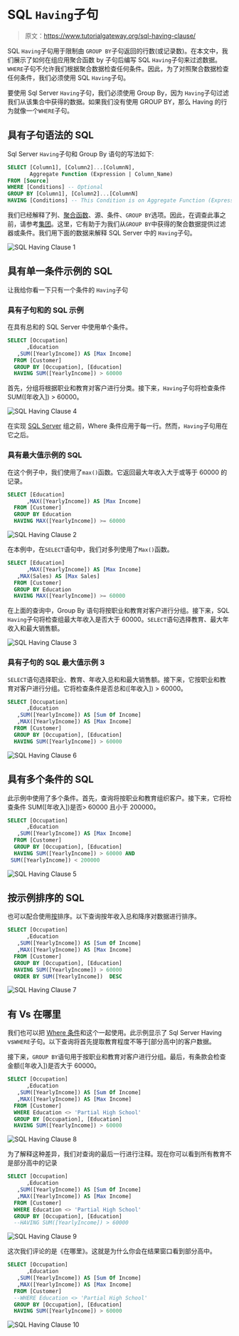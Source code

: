 # SQL `Having`子句

> 原文：<https://www.tutorialgateway.org/sql-having-clause/>

SQL `Having`子句用于限制由 `GROUP BY`子句返回的行数(或记录数)。在本文中，我们展示了如何在组应用聚合函数 by 子句后编写 SQL `Having`子句来过滤数据。`WHERE`子句不允许我们根据聚合数据检查任何条件。因此，为了对照聚合数据检查任何条件，我们必须使用 SQL `Having`子句。

要使用 Sql Server `Having`子句，我们必须使用 Group By，因为 `Having`子句过滤我们从该集合中获得的数据。如果我们没有使用 GROUP BY，那么 Having 的行为就像一个`WHERE`子句。

## 具有子句语法的 SQL

Sql Server `Having`子句和 Group By 语句的写法如下:

```sql
SELECT [Column1], [Column2]...[ColumnN],
       Aggregate Function (Expression | Column_Name) 
FROM [Source]
WHERE [Conditions] -- Optional
GROUP BY [Column1], [Column2]...[ColumnN]
HAVING [Conditions] -- This Condition is on Aggregate Function (Expression | Column_Name)
```

我们已经解释了列、[聚合函数](https://www.tutorialgateway.org/sql-aggregate-functions/)、源、条件、`GROUP BY`选项。因此，在调查此事之前，请参考[集团](https://www.tutorialgateway.org/sql-group-by-clause/)。这里，它有助于为我们从`GROUP BY`中获得的聚合数据提供过滤器或条件。我们用下面的数据来解释 SQL Server 中的 `Having`子句。

![SQL Having Clause 1](img/75959b691c0c202d5b50241d2e3d98a9.png)

## 具有单一条件示例的 SQL

让我给你看一下只有一个条件的 `Having`子句

### 具有子句和的 SQL 示例

在具有总和的 SQL Server 中使用单个条件。

```sql
SELECT [Occupation]
      ,Education
   ,SUM([YearlyIncome]) AS [Max Income]
  FROM [Customer] 
  GROUP BY [Occupation], [Education]
  HAVING SUM([YearlyIncome]) > 60000
```

首先，分组将根据职业和教育对客户进行分类。接下来，`Having`子句将检查条件 SUM([年收入]) > 60000。

![SQL Having Clause 4](img/d7830eb8a4a506f4a3f4cc13355c4ee7.png)

在实现 [SQL Server](https://www.tutorialgateway.org/sql/) 组之前，Where 条件应用于每一行。然而，`Having`子句用在它之后。

### 具有最大值示例的 SQL

在这个例子中，我们使用了`max()`函数。它返回最大年收入大于或等于 60000 的记录。

```sql
SELECT [Education]
      ,MAX([YearlyIncome]) AS [Max Income]
  FROM [Customer] 
  GROUP BY Education
  HAVING MAX([YearlyIncome]) >= 60000
```

![SQL Having Clause 2](img/9f15979776cdf4cfe66f11bd9602dbad.png)

在本例中，在`SELECT`语句中，我们对多列使用了`Max()`函数。

```sql
SELECT [Education]
      ,MAX([YearlyIncome]) AS [Max Income]
   ,MAX(Sales) AS [Max Sales]
  FROM [Customer] 
  GROUP BY Education
  HAVING MAX([YearlyIncome]) >= 60000
```

在上面的查询中，Group By 语句将按职业和教育对客户进行分组。接下来，SQL `Having`子句将检查组最大年收入是否大于 60000。`SELECT`语句选择教育、最大年收入和最大销售额。

![SQL Having Clause 3](img/8d785b21141378699fdd7f2f8a78ad2d.png)

### 具有子句的 SQL 最大值示例 3

`SELECT`语句选择职业、教育、年收入总和和最大销售额。接下来，它按职业和教育对客户进行分组。它将检查条件是否总和([年收入]) > 60000。

```sql
SELECT [Occupation]
      ,Education
   ,SUM([YearlyIncome]) AS [Sum Of Income]
   ,MAX([YearlyIncome]) AS [Max Income]
  FROM [Customer] 
  GROUP BY [Occupation], [Education]
  HAVING SUM([YearlyIncome]) > 60000 
```

![SQL Having Clause 6](img/4b24df217e8fc3a2252a220ea2d3fc3d.png)

## 具有多个条件的 SQL

此示例中使用了多个条件。首先，查询将按职业和教育组织客户。接下来，它将检查条件 SUM([年收入])是否> 60000 且小于 200000。

```sql
SELECT [Occupation]
      ,Education
   ,SUM([YearlyIncome]) AS [Max Income]
  FROM [Customer] 
  GROUP BY [Occupation], [Education]
  HAVING SUM([YearlyIncome]) > 60000 AND
 SUM([YearlyIncome]) < 200000
```

![SQL Having Clause 5](img/4aa621401f9d0c04f5b97f0958f70ce8.png)

## 按示例排序的 SQL

也可以配合使用[按](https://www.tutorialgateway.org/sql-order-by-clause/)排序。以下查询按年收入总和降序对数据进行排序。

```sql
SELECT [Occupation]
      ,Education
   ,SUM([YearlyIncome]) AS [Sum Of Income]
   ,MAX([YearlyIncome]) AS [Max Income]
  FROM [Customer] 
  GROUP BY [Occupation], [Education]
  HAVING SUM([YearlyIncome]) > 60000 
  ORDER BY SUM([YearlyIncome])  DESC
```

![SQL Having Clause 7](img/dccb2aec0a2e91aabc83b6e566ec457e.png)

## 有 Vs 在哪里

我们也可以把 [Where 条件](https://www.tutorialgateway.org/sql-where-clause/)和这个一起使用。此示例显示了 Sql Server Having vs`WHERE`子句。以下查询将首先提取教育程度不等于[部分高中]的客户数据。

接下来，`GROUP BY`语句用于按职业和教育对客户进行分组。最后，有条款会检查金额([年收入])是否大于 60000。

```sql
SELECT [Occupation]
      ,Education
   ,SUM([YearlyIncome]) AS [Sum Of Income]
   ,MAX([YearlyIncome]) AS [Max Income]
  FROM [Customer] 
  WHERE Education <> 'Partial High School'
  GROUP BY [Occupation], [Education]
  HAVING SUM([YearlyIncome]) > 60000 
```

![SQL Having Clause 8](img/353e67de1e323a99f156027a95b3c57d.png)

为了解释这种差异，我们对查询的最后一行进行注释。现在你可以看到所有教育不是部分高中的记录

```sql
SELECT [Occupation]
      ,Education
   ,SUM([YearlyIncome]) AS [Sum Of Income]
   ,MAX([YearlyIncome]) AS [Max Income]
  FROM [Customer] 
  WHERE Education <> 'Partial High School'
  GROUP BY [Occupation], [Education]
  --HAVING SUM([YearlyIncome]) > 60000 
```

![SQL Having Clause 9](img/2d500b54ec0f0604b05f3117226dfde0.png)

这次我们评论的是《在哪里》。这就是为什么你会在结果窗口看到部分高中。

```sql
SELECT [Occupation]
      ,Education
   ,SUM([YearlyIncome]) AS [Sum Of Income]
   ,MAX([YearlyIncome]) AS [Max Income]
  FROM [Customer] 
  --WHERE Education <> 'Partial High School'
  GROUP BY [Occupation], [Education]
  HAVING SUM([YearlyIncome]) > 60000 
```

![SQL Having Clause 10](img/2090e21910f19b50bb468abe29e1f2f5.png)